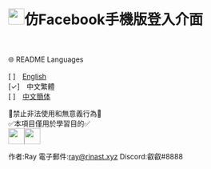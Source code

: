# <img src="https://www.facebook.com/images/fb_icon_325x325.png" width=32>**仿Facebook手機版登入介面**
<br><br>
🌐 README Languages



[ ]　[English](../README.md)<br>
[✓]　中文繁體<br>
[ ]　[中文簡体](ch.md)




🚫禁止非法使用和無意義行為🚫<br>
✅本項目僅用於學習目的✅<br>
<img src="https://upload.wikimedia.org/wikipedia/commons/thumb/b/b0/Copyright.svg/180px-Copyright.svg.png" width=32><img src="https://cdn.discordapp.com/avatars/743991161189826592/2df3c32c0f5d5e0932bd0f0dd9b8f4ae.png" width=32>




作者:Ray  電子郵件:ray@rinast.xyz  Discord:叡叡#8888
